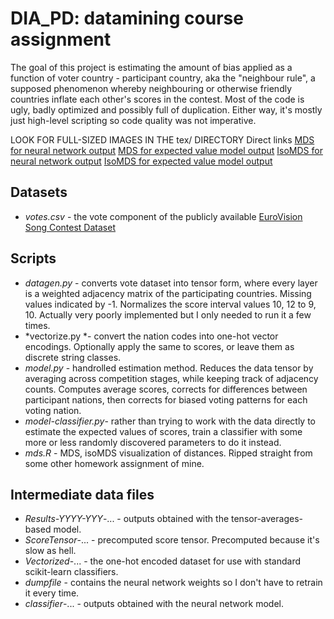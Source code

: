 # DIA_PD: datamining course assignment

The goal of this project is estimating the amount of bias applied as a function of voter country - participant country, aka the "neighbour rule", a supposed phenomenon whereby neighbouring or otherwise friendly countries inflate each other's scores in the contest. Most of the code is ugly, badly optimized and possibly full of duplication. Either way, it's mostly just high-level scripting so code quality was not imperative.

LOOK FOR FULL-SIZED IMAGES IN THE tex/ DIRECTORY
Direct links
[MDS for neural network output](https://raw.githubusercontent.com/peteris-racinskis/DIA_PD/master/tex/mds-classifier.png)
[MDS for expected value model output](https://raw.githubusercontent.com/peteris-racinskis/DIA_PD/master/tex/mds-model.png)
[IsoMDS for neural network output](https://raw.githubusercontent.com/peteris-racinskis/DIA_PD/master/tex/iso-mds-classifier.png)
[IsoMDS for expected value model output](https://raw.githubusercontent.com/peteris-racinskis/DIA_PD/master/tex/iso-mds-model.png)

## Datasets

* *votes.csv* - the vote component of the publicly available [EuroVision Song Contest Dataset](https://github.com/Spijkervet/eurovision-dataset)

## Scripts

* *datagen.py* - converts vote dataset into tensor form, where every layer is a weighted adjacency matrix of the participating countries. Missing values indicated by -1. Normalizes the score interval values 10, 12 to 9, 10. Actually very poorly implemented but I only needed to run it a few times.
* *vectorize.py *- convert the nation codes into one-hot vector encodings. Optionally apply the same to scores, or leave them as discrete string classes.
* *model.py* - handrolled estimation method. Reduces the data tensor by averaging across competition stages, while keeping track of adjacency counts. Computes average scores, corrects for differences between participant nations, then corrects for biased voting patterns for each voting nation.
* *model-classifier.py*- rather than trying to work with the data directly to estimate the expected values of scores, train a classifier with some more or less randomly discovered parameters to do it instead.
* *mds.R* - MDS, isoMDS visualization of distances. Ripped straight from some other homework assignment of mine.

## Intermediate data files

* *Results-YYYY-YYY*-... - outputs obtained with the tensor-averages-based model.
* *ScoreTensor*-... - precomputed score tensor. Precomputed because it's slow as hell.
* *Vectorized*-... - the one-hot encoded dataset for use with standard scikit-learn classifiers.
* *dumpfile* - contains the neural network weights so I don't have to retrain it every time.
* *classifier*-... - outputs obtained with the neural network model.

